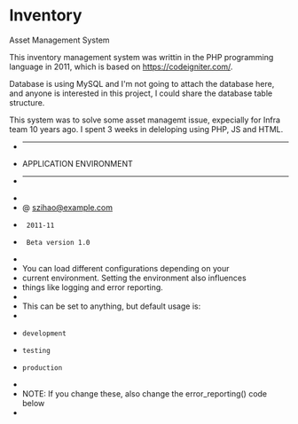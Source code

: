# Inventory
Asset Management System

This inventory management system was writtin in the PHP programming language in 2011, which is based on https://codeigniter.com/. 

Database is using MySQL and I'm not going to attach the database here, and anyone is interested in this project, I could share the database table structure.

This system was to solve some asset managemt issue, expecially for Infra team 10 years ago. I spent 3 weeks in deleloping using PHP, JS and HTML. 

 * ---------------------------------------------------------------
 * APPLICATION ENVIRONMENT
 * ---------------------------------------------------------------
 *
 * @	szihao@example.com
 * 		2011-11
 * 		Beta version 1.0
 *
 * You can load different configurations depending on your
 * current environment. Setting the environment also influences
 * things like logging and error reporting.
 *
 * This can be set to anything, but default usage is:
 *
 *     development
 *     testing
 *     production
 *
 * NOTE: If you change these, also change the error_reporting() code below
 *
